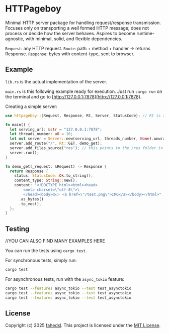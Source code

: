 # HTTPageboy

Minimal HTTP server package for handling request/response transmission.
Focuses only on transporting a well formed HTTP message; does not process or decide how the server behaves.
Aspires to become runtime-agnostic, with minimal, solid, and flexible dependencies.

`Request`: any HTTP request.
`Route`: path + method + handler → returns Response.
`Response`: bytes with content-type, sent to browser.

## Example

`lib.rs` is the actual implementation of the server.

`main.rs` is this following example ready for execution. Just run `cargo run` on the terminal and go to [http://127.0.0.1:7878](http://127.0.0.1:7878).

Creating a simple server:

```rust
use httpageboy::{Request, Response, Rt, Server, StatusCode}; // Rt is alias for ResponseType

fn main() {
  let serving_url: &str = "127.0.0.1:7878";
  let threads_number: u8 = 10;
  let mut server = Server::new(serving_url, threads_number, None).unwrap();
  server.add_route("/", Rt::GET, demo_get);
  server.add_files_source("res"); // this points to the /res folder in the project root
  server.run();
}

fn demo_get(_request: &Request) -> Response {
  return Response {
    status: StatusCode::Ok.to_string(),
    content_type: String::new(),
    content: "<!DOCTYPE html><html><head>
        <meta charset=\"utf-8\">\
        </head><body>🤓👉 <a href=\"/test.png\">IMG</a></body></html>"
      .as_bytes()
      .to_vec(),
  };
}
```

## Testing


//YOU CAN ALSO FIND MANY EXAMPLES HERE

You can run the tests using `cargo test`.

For synchronous tests, simply run:
```bash
cargo test
```

For asynchronous tests, run with the `async_tokio` feature:
```bash
cargo test --features async_tokio --test test_asynctokio
cargo test --features async_tokio --test test_asynctokio
cargo test --features async_tokio --test test_asynctokio
```

## License

Copyright (c) 2025 [fahedsl](https://gitlab.com/fahedsl).
This project is licensed under the [MIT License](https://opensource.org/licenses/MIT).